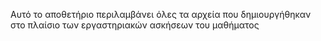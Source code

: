 Αυτό το αποθετήριο περιλαμβάνει όλες τα αρχεία που δημιουργήθηκαν στο πλαίσιο των εργαστηριακών ασκήσεων του μαθήματος
